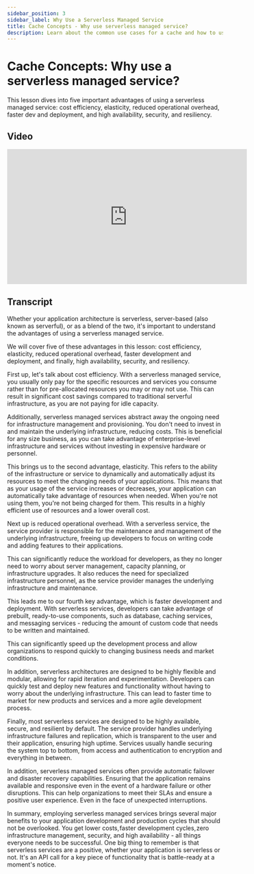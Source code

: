 ```yaml
---
sidebar_position: 3
sidebar_label: Why Use a Serverless Managed Service
title: Cache Concepts - Why use serverless managed service?
description: Learn about the common use cases for a cache and how to use them in your daily work.
---
```


# Cache Concepts: Why use a serverless managed service?
This lesson dives into five important advantages of using a serverless managed service: cost efficiency, elasticity, reduced operational overhead, faster dev and deployment, and high availability, security, and resiliency.

## Video
<iframe width="560" height="315" src="https://www.youtube.com/embed/UJ2lZ8b8txI" title="YouTube video player" frameborder="0" allow="accelerometer; autoplay; clipboard-write; encrypted-media; gyroscope; picture-in-picture; web-share" allowfullscreen></iframe>

## Transcript
Whether your application architecture is serverless, server-based (also known as serverful), or as a blend of the two, it's important to understand the advantages of using a serverless managed service.

We will cover five of these advantages in this lesson: cost efficiency, elasticity, reduced operational overhead, faster development and deployment, and finally, high availability, security, and resiliency.

First up, let's talk about cost efficiency. With a serverless managed service, you usually only pay for the specific resources and services you consume rather than for pre-allocated resources you may or may not use. This can result in significant cost savings compared to traditional serverful infrastructure, as you are not paying for idle capacity.

Additionally, serverless managed services abstract away the ongoing need for infrastructure management and provisioning. You don't need to invest in and maintain the underlying infrastructure, reducing costs. This is beneficial for any size business, as you can take advantage of enterprise-level infrastructure and services without investing in expensive hardware or personnel.

This brings us to the second advantage, elasticity. This refers to the ability of the infrastructure or service to dynamically and automatically adjust its resources to meet the changing needs of your applications. This means that as your usage of the service increases or decreases, your application can automatically take advantage of resources when needed. When you're not using them, you're not being charged for them. This results in a highly efficient use of resources and a lower overall cost.

Next up is reduced operational overhead. With a serverless service, the service provider is responsible for the maintenance and management of the underlying infrastructure, freeing up developers to focus on writing code and adding features to their applications.

This can significantly reduce the workload for developers, as they no longer need to worry about server management, capacity planning, or infrastructure upgrades. It also reduces the need for specialized infrastructure personnel, as the service provider manages the underlying infrastructure and maintenance.

This leads me to our fourth key advantage, which is faster development and deployment. With serverless services, developers can take advantage of prebuilt, ready-to-use components, such as database, caching services, and messaging services - reducing the amount of custom code that needs to be written and maintained.

This can significantly speed up the development process and allow organizations to respond quickly to changing business needs and market conditions.

In addition, serverless architectures are designed to be highly flexible and modular, allowing for rapid iteration and experimentation. Developers can quickly test and deploy new features and functionality without having to worry about the underlying infrastructure. This can lead to faster time to market for new products and services and a more agile development process.

Finally, most serverless services are designed to be highly available, secure, and resilient by default. The service provider handles underlying infrastructure failures and replication, which is transparent to the user and their application, ensuring high uptime. Services usually handle securing the system top to bottom, from access and authentication to encryption and everything in between.

In addition, serverless managed services often provide automatic failover and disaster recovery capabilities. Ensuring that the application remains available and responsive even in the event of a hardware failure or other disruptions. This can help organizations to meet their SLAs and ensure a positive user experience. Even in the face of unexpected interruptions.

In summary, employing serverless managed services brings several major benefits to your application development and production cycles that should not be overlooked. You get lower costs, faster development cycles, zero infrastructure management, security, and high availability - all things everyone needs to be successful. One big thing to remember is that serverless services are a positive, whether your application is serverless or not. It's an API call for a key piece of functionality that is battle-ready at a moment's notice.
